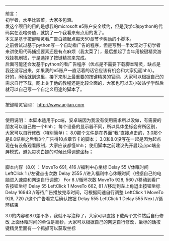 --------------------------------------------------------------------------------------------------------------------------------------------------------------------------------------

前言：  
    初学者，水平比较菜，大家多包涵。  
    发这个项目的目的是想我的microsoft e5账户安全续约，但是我学c和python的代码实在没啥价值，就挑了一个我看来有点用的发了。  
    本文是基于按键精灵看广告白嫖起点每天50章节卡奖励的小脚本。  
    之前尝试过基于python写一个自动看广告的程序，但是写到一半发现对于初学者来讲使用代码捕捉要素还是有点麻烦（我太菜了），最后想起了当年用按键精灵游戏挂机刷钱，于是选择了按键精灵来完成。  
    后面可能还会发基于python的看广告程序（优点是不需要下载脚本精灵，缺点是我还没写出来，如果我的e5账户一直活着的话它应该有机会和大家见面hhh）。  
    好的，闲话就到这里，接下来附上最重要的按键精灵的官网，大家可以根据自己的需求自行下载，网上关于他的教程还是比较全面的，大家也可以去小破站学学然后就可以自己写一个自定义用途的脚本了。  

--------------------------------------------------------------------------------------------------------------------------------------------------------------------------------------

按键精灵官网：
    http://www.anjian.com

--------------------------------------------------------------------------------------------------------------------------------------------------------------------------------------

使用说明：
    本脚本适用于pc端，安卓端因为我没有使用需求所以没做，有需要的朋友可以自己做一个hhh；
    每个设备的显示器不同，所以具体坐标会有所区别，大家可以自行修改（特别简单）；
    8.0那个文件是在界面“我”直接点击的，3.0那个是8.0结束之后看3个广告得10点章节卡的脚本；
    3.0和8.0没写在一起是因为起点现在有设备观看限制，大家应该都懂hhh；
    使用脚本之前建议先开启起点pc端全屏模式，避免每次白嫖的时候还得调整坐标；

--------------------------------------------------------------------------------------------------------------------------------------------------------------------------------------

脚本内容（8.0）：
MoveTo 691, 416     //福利中心坐标
Delay 55            //休眠时间
LeftClick 1         //左键点击次数
Delay 2555          //进入福利中心休眠时间（根据自己的电脑进入速度和网速自行调整）
For 8               //循环次数
	MoveTo 928, 560   //移动到看广告按钮坐标
	Delay 55
	LeftClick 1
	MoveTo 662, 81    //移动到左上角退出按钮坐标
	Delay 16943       //等待广告播放完毕时间，可根据网速自行调整
	LeftClick 1
	MoveTo 928, 720   //这个广告看完后确认按钮
	Delay 555
	LeftClick 1
	Delay 555
Next                 //循环结束

3.0的内容和8.0差不多，我就不写注释了，大家可以直接下载两个文件然后自行修改
上面休眠时间的单位是毫秒，大家可以根据自己的网速自行修改，坐标的话按键精灵里面有一个抓抓可以获取坐标

--------------------------------------------------------------------------------------------------------------------------------------------------------------------------------------

    
